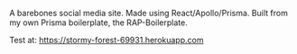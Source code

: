 A barebones social media site. Made using React/Apollo/Prisma. Built from my own Prisma boilerplate, the RAP-Boilerplate.

Test at: https://stormy-forest-69931.herokuapp.com